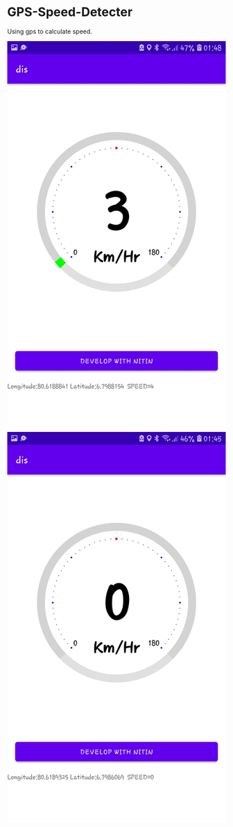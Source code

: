 # GPS-Speed-Detecter
 Using gps to calculate speed.
 
 <img src="https://github.com/Sujan-Murugesh/Speed-detector-gps/blob/main/sc/1.jpg"><img src="https://github.com/Sujan-Murugesh/Speed-detector-gps/blob/main/sc/2.jpg">

